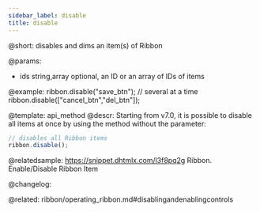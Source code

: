 ```yaml
---
sidebar_label: disable
title: disable
---          
```


@short: disables and dims an item(s) of Ribbon


@params:
- ids 		string,array		optional, an ID or an array of IDs of items



@example:
ribbon.disable("save_btn");
// several at a time
ribbon.disable(["cancel_btn","del_btn"]);


@template: api_method
@descr:
Starting from v7.0, it is possible to disable all items at once by using the method without the parameter:

~~~js
// disables all Ribbon items
ribbon.disable();
~~~


@relatedsample: https://snippet.dhtmlx.com/l3f8pq2g	Ribbon. Enable/Disable Ribbon Item

@changelog:

@related: ribbon/operating_ribbon.md#disablingandenablingcontrols
